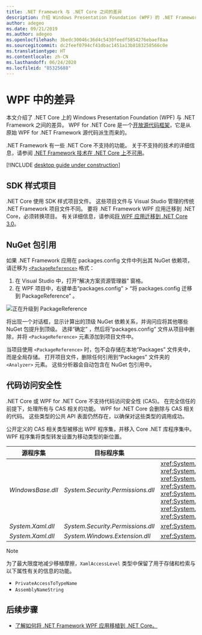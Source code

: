 ```yaml
---
title: .NET Framework 与 .NET Core 之间的差异
description: 介绍 Windows Presentation Foundation (WPF) 的 .NET Framework 实现与 .NET Core WPF 之间的差异。 迁移应用时，你应考虑以下不兼容性。
author: adegeo
ms.date: 09/21/2019
ms.author: adegeo
ms.openlocfilehash: 3bedc30046c36d4c5430feedf5854276ebaef8aa
ms.sourcegitcommit: dc2feef0794cf41dbac1451a13b8183258566c0e
ms.translationtype: HT
ms.contentlocale: zh-CN
ms.lasthandoff: 06/24/2020
ms.locfileid: "85325688"
---
```

# <a name="differences-in-wpf"></a>WPF 中的差异

本文介绍了 .NET Core 上的 Windows Presentation Foundation (WPF) 与 .NET Framework 之间的差异。 WPF for .NET Core 是一个[开放源代码框架](https://github.com/dotnet/wpf)，它是从原始 WPF for .NET Framework 源代码派生而来的。

.NET Framework 有一些 .NET Core 不支持的功能。 关于不支持的技术的详细信息，请参阅 [.NET Framework 技术在 .NET Core 上不可用](../../core/porting/net-framework-tech-unavailable.md)。

[!INCLUDE [desktop guide under construction](../../../includes/desktop-guide-preview-note.md)]

## <a name="sdk-style-projects"></a>SDK 样式项目

.NET Core 使用 SDK 样式项目文件。 这些项目文件与 Visual Studio 管理的传统 .NET Framework 项目文件不同。 要将 .NET Framework WPF 应用迁移到 .NET Core，必须转换项目。 有关详细信息，请参阅[将 WPF 应用迁移到 .NET Core 3.0](convert-project-from-net-framework.md)。

## <a name="nuget-package-references"></a>NuGet 包引用

如果 .NET Framework 应用在 packages.config  文件中列出其 NuGet 依赖项，请迁移为 [`<PackageReference>`](/nuget/consume-packages/package-references-in-project-files) 格式：

1. 在 Visual Studio 中，打开“解决方案资源管理器”  窗格。
1. 在 WPF 项目中，右键单击“packages.config”   > “将 packages.config 迁移到 PackageReference”  。

![正在升级到 PackageReference](media/differences-from-net-framework/package-reference-migration.png)

将出现一个对话框，显示计算出的顶级 NuGet 依赖关系，并询问应将其他哪些 NuGet 包提升到顶级。 选择“确定”  ，然后将“packages.config”  文件从项目中删除，并将 `<PackageReference>` 元素添加到项目文件中。

当项目使用 `<PackageReference>` 时，包不会存储在本地“Packages”  文件夹中，而是全局存储。 打开项目文件，删除任何引用到“Packages”  文件夹的 `<Analyzer>` 元素。 这些分析器会自动包含在 NuGet 包引用中。

## <a name="code-access-security"></a>代码访问安全性

.NET Core 或 WPF for .NET Core 不支持代码访问安全性 (CAS)。 在完全信任的前提下，处理所有与 CAS 相关的功能。 WPF for .NET Core 会删除与 CAS 相关的代码。 这些类型的公共 API 表面仍然存在，以确保对这些类型的调用成功。

公开定义的 CAS 相关类型被移出 WPF 程序集，并移入 Core .NET 库程序集中。 WPF 程序集将类型转发设置为移动类型的新位置。

| 源程序集 | 目标程序集 | 类型                |
| --------------- | --------------- | ------------------- |
| *WindowsBase.dll* | *System.Security.Permissions.dll* | <xref:System.Security.Permissions.MediaPermission> <br /> <xref:System.Security.Permissions.MediaPermissionAttribute> <br /> <xref:System.Security.Permissions.MediaPermissionAudio> <br /> <xref:System.Security.Permissions.MediaPermissionImage> <br /> <xref:System.Security.Permissions.MediaPermissionVideo> <br /> <xref:System.Security.Permissions.WebBrowserPermission> <br /> <xref:System.Security.Permissions.WebBrowserPermissionAttribute> <br /> <xref:System.Security.Permissions.WebBrowserPermissionLevel> |
| *System.Xaml.dll* | *System.Security.Permissions.dll* | <xref:System.Xaml.Permissions.XamlLoadPermission> |
| *System.Xaml.dll* | *System.Windows.Extension.dll*    | <xref:System.Xaml.Permissions.XamlAccessLevel><br/> |

> [!NOTE]
> 为了最大限度地减少移植摩擦，`XamlAccessLevel` 类型中保留了用于存储和检索与以下属性有关的信息的功能。
>
> - `PrivateAccessToTypeName`
> - `AssemblyNameString`

## <a name="next-steps"></a>后续步骤

- [了解如何将 .NET Framework WPF 应用移植到 .NET Core。](convert-project-from-net-framework.md)
